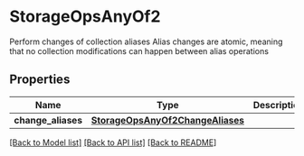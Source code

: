# StorageOpsAnyOf2

Perform changes of collection aliases Alias changes are atomic, meaning that no collection modifications can happen between alias operations
## Properties
Name | Type | Description | Notes
------------ | ------------- | ------------- | -------------
**change_aliases** | [**StorageOpsAnyOf2ChangeAliases**](StorageOpsAnyOf2ChangeAliases.md) |  | 

[[Back to Model list]](../README.md#documentation-for-models) [[Back to API list]](../README.md#documentation-for-api-endpoints) [[Back to README]](../README.md)


